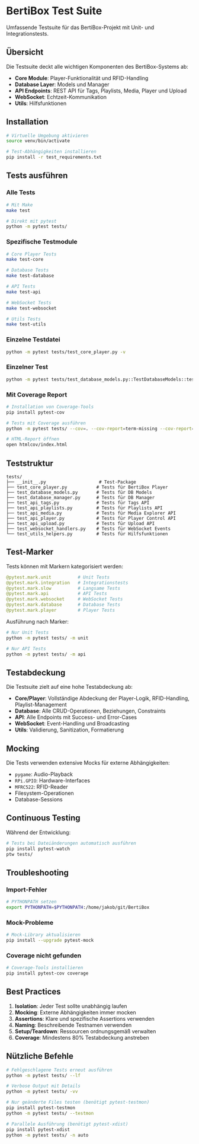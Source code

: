 # BertiBox Test Suite

Umfassende Testsuite für das BertiBox-Projekt mit Unit- und Integrationstests.

## Übersicht

Die Testsuite deckt alle wichtigen Komponenten des BertiBox-Systems ab:

- **Core Module**: Player-Funktionalität und RFID-Handling
- **Database Layer**: Models und Manager
- **API Endpoints**: REST API für Tags, Playlists, Media, Player und Upload
- **WebSocket**: Echtzeit-Kommunikation
- **Utils**: Hilfsfunktionen

## Installation

```bash
# Virtuelle Umgebung aktivieren
source venv/bin/activate

# Test-Abhängigkeiten installieren
pip install -r test_requirements.txt
```

## Tests ausführen

### Alle Tests
```bash
# Mit Make
make test

# Direkt mit pytest
python -m pytest tests/
```

### Spezifische Testmodule
```bash
# Core Player Tests
make test-core

# Database Tests
make test-database

# API Tests
make test-api

# WebSocket Tests
make test-websocket

# Utils Tests
make test-utils
```

### Einzelne Testdatei
```bash
python -m pytest tests/test_core_player.py -v
```

### Einzelner Test
```bash
python -m pytest tests/test_database_models.py::TestDatabaseModels::test_tag_creation -v
```

### Mit Coverage Report
```bash
# Installation von Coverage-Tools
pip install pytest-cov

# Tests mit Coverage ausführen
python -m pytest tests/ --cov=. --cov-report=term-missing --cov-report=html

# HTML-Report öffnen
open htmlcov/index.html
```

## Teststruktur

```
tests/
├── __init__.py                    # Test-Package
├── test_core_player.py           # Tests für BertiBox Player
├── test_database_models.py       # Tests für DB Models
├── test_database_manager.py      # Tests für DB Manager
├── test_api_tags.py              # Tests für Tags API
├── test_api_playlists.py         # Tests für Playlists API
├── test_api_media.py             # Tests für Media Explorer API
├── test_api_player.py            # Tests für Player Control API
├── test_api_upload.py            # Tests für Upload API
├── test_websocket_handlers.py    # Tests für WebSocket Events
└── test_utils_helpers.py         # Tests für Hilfsfunktionen
```

## Test-Marker

Tests können mit Markern kategorisiert werden:

```python
@pytest.mark.unit          # Unit Tests
@pytest.mark.integration   # Integrationstests
@pytest.mark.slow          # Langsame Tests
@pytest.mark.api           # API Tests
@pytest.mark.websocket     # WebSocket Tests
@pytest.mark.database      # Database Tests
@pytest.mark.player        # Player Tests
```

Ausführung nach Marker:
```bash
# Nur Unit Tests
python -m pytest tests/ -m unit

# Nur API Tests
python -m pytest tests/ -m api
```

## Testabdeckung

Die Testsuite zielt auf eine hohe Testabdeckung ab:

- **Core/Player**: Vollständige Abdeckung der Player-Logik, RFID-Handling, Playlist-Management
- **Database**: Alle CRUD-Operationen, Beziehungen, Constraints
- **API**: Alle Endpoints mit Success- und Error-Cases
- **WebSocket**: Event-Handling und Broadcasting
- **Utils**: Validierung, Sanitization, Formatierung

## Mocking

Die Tests verwenden extensive Mocks für externe Abhängigkeiten:

- `pygame`: Audio-Playback
- `RPi.GPIO`: Hardware-Interfaces
- `MFRC522`: RFID-Reader
- Filesystem-Operationen
- Database-Sessions

## Continuous Testing

Während der Entwicklung:
```bash
# Tests bei Dateiänderungen automatisch ausführen
pip install pytest-watch
ptw tests/
```

## Troubleshooting

### Import-Fehler
```bash
# PYTHONPATH setzen
export PYTHONPATH=$PYTHONPATH:/home/jakob/git/BertiBox
```

### Mock-Probleme
```bash
# Mock-Library aktualisieren
pip install --upgrade pytest-mock
```

### Coverage nicht gefunden
```bash
# Coverage-Tools installieren
pip install pytest-cov coverage
```

## Best Practices

1. **Isolation**: Jeder Test sollte unabhängig laufen
2. **Mocking**: Externe Abhängigkeiten immer mocken
3. **Assertions**: Klare und spezifische Assertions verwenden
4. **Naming**: Beschreibende Testnamen verwenden
5. **Setup/Teardown**: Ressourcen ordnungsgemäß verwalten
6. **Coverage**: Mindestens 80% Testabdeckung anstreben

## Nützliche Befehle

```bash
# Fehlgeschlagene Tests erneut ausführen
python -m pytest tests/ --lf

# Verbose Output mit Details
python -m pytest tests/ -vv

# Nur geänderte Files testen (benötigt pytest-testmon)
pip install pytest-testmon
python -m pytest tests/ --testmon

# Parallele Ausführung (benötigt pytest-xdist)
pip install pytest-xdist
python -m pytest tests/ -n auto
```